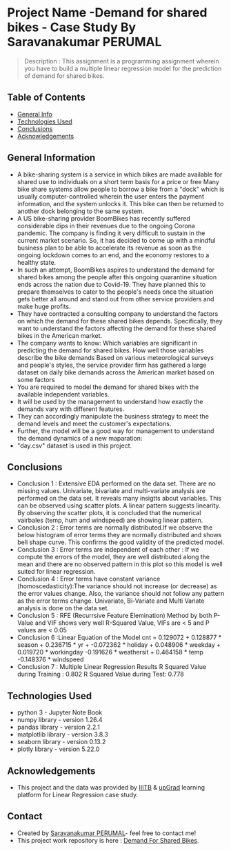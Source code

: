 # Project Name -Demand for shared bikes - Case Study  By Saravanakumar PERUMAL
> Description : 
    This assignment is a programming assignment wherein you have to build a multiple linear regression model for the prediction of demand for shared bikes. 
## Table of Contents
* [General Info](#general-information)
* [Technologies Used](#technologies-used)
* [Conclusions](#conclusions)
* [Acknowledgements](#acknowledgements)

## General Information
- A bike-sharing system is a service in which bikes are made available for shared use to individuals on a short term basis for a price or free Many bike share systems allow people to borrow a bike from a "dock" which is usually computer-controlled wherein the user enters the payment information, and the system unlocks it. This bike can then be returned to another dock belonging to the same system.
- A US bike-sharing provider BoomBikes has recently suffered considerable dips in their revenues due to the ongoing Corona pandemic. The company is finding it very difficult to sustain in the current market scenario. So, it has decided to come up with a mindful business plan to be able to accelerate its revenue as soon as the ongoing lockdown comes to an end, and the economy restores to a healthy state.  
- In such an attempt, BoomBikes aspires to understand the demand for shared bikes among the people after this ongoing quarantine situation ends across the nation due to Covid-19. They have planned this to prepare themselves to cater to the people's needs once the situation gets better all around and stand out from other service providers and make huge profits. 
- They have contracted a consulting company to understand the factors on which the demand for these shared bikes depends. Specifically, they want to understand the factors affecting the demand for these shared bikes in the American market. 
- The company wants to know: Which variables are significant in predicting the demand for shared bikes. How well those variables describe the bike demands Based on various meteorological surveys and people's styles, the service provider firm has gathered a large dataset on daily bike demands across the American market based on some factors 
- You are required to model the demand for shared bikes with the available independent variables.
- It will be used by the management to understand how exactly the demands vary with different features.
- They can accordingly manipulate the business strategy to meet the demand levels and meet the customer's expectations.
- Further, the model will be a good way for management to understand the demand dynamics of a new maparation:
- "day.csv" dataset is used in this project.

## Conclusions
- Conclusion 1 : Extensive EDA performed on the data set. There are no missing values. Univariate, bivariate and multi-variate analysis are performed on the data set. It reveals many insigtts about variables. This can be observed using scatter plots.  A linear pattern suggests linearity. By observing the scatter plots, it is concluded that the numerical vairbales (temp, hum and windspeed) are showing linear pattern.
- Conclusion 2 :  Error terms are normally distributed.If we observe the below histogram of error terms they are normally distributed and shows bell shape curve. This confirms the good validity of the predicted model.
 - Conclusion 3 : Error terms are independent of each other : If we compute the errors of the model, they are well distributed along the mean and there are no observed pattern in this plot so this model is well suited for linear regression.
 - Conclusion 4 : Error terms have constant variance (homoscedasticity):The variance should not increase (or decrease) as the error values change. Also, the variance should not follow any pattern as the error terms change. Univariate, Bi-Variate and Multi Variate analysis is done on the data set.
 - Conclusion 5 :  RFE (Recurrsive Feature Elemination) Method by both P-Value and VIF shows very well R-Squared Value, VIFs are < 5 and P values are < 0.05
 - Conclusion 6 :Linear Equation of the Model
   cnt = 0.129072 + 0.128877 * season + 0.236715 *  yr +  	-0.072362 * holiday + 	0.048906 * weekday + 	0.019720	* workingday -0.191626	* weathersit + 0.464158 * temp -0.148376 * windspeed 
 - Conclusion 7 :  Multiple Linear Regression Results 
        R Squared Value during Training : 0.802
        R Squared Value during Test: 0.778
## Technologies Used
- python 3 - Jupyter Note Book
- numpy library - version 1.26.4
- pandas library - version 2.2.1
- matplotlib library - version 3.8.3
- seaborn library - version 0.13.2
- plotly library - version 5.22.0

## Acknowledgements

- This project and the data was provided by [IIITB](https://www.iiitb.ac.in/) & [upGrad](https://www.upgrad.com/) learning platform for Linear Regression case study.


## Contact
- Created by [Saravanakumar PERUMAL](https://github.com/Saravana2u/)- feel free to contact me!
- This project work repository is here : [Demand For Shared Bikes](https://github.com/Saravana2u/DemandForSharedBikes).
